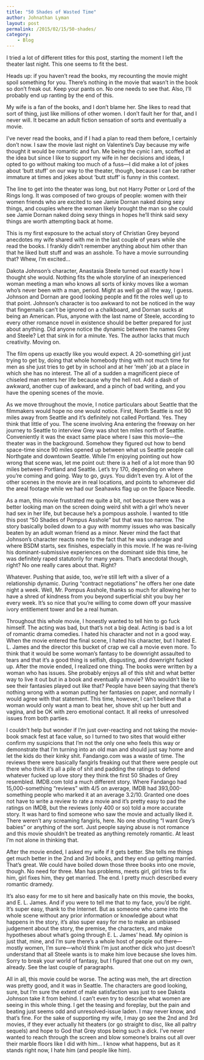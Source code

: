 ```yaml
---
title: "50 Shades of Wasted Time"
author: Johnathan Lyman
layout: post
permalink: /2015/02/15/50-shades/
category:
    - Blog
---
```


I tried a lot of different titles for this post, starting the moment I left the theater last night. This one seems to fit the best.

Heads up: if you haven’t read the books, my recounting the movie might spoil something for you. There’s nothing in the movie that wasn’t in the book so don’t freak out. Keep your pants on. No one needs to see that. Also, I’ll probably end up ranting by the end of this.&nbsp;

My wife is a fan of the books, and I don’t blame her. She likes to read that sort of thing, just like millions of other women. I don’t fault her for that, and I never will. It became an adult fiction sensation of sorts and eventually a movie.&nbsp;

I’ve never read the books, and if I had a plan to read them before, I certainly don’t now. I saw the movie last night on Valentine’s Day because my wife thought it would be romantic and fun. Me being the cynic I am, scoffed at the idea but since I like to support my wife in her decisions and ideas, I opted to go without making too much of a fuss—I did make a lot of jokes about ‘butt stuff’ on our way to the theater, though, because I can be rather immature at times and jokes about ‘butt stuff’ is funny in this context.

The line to get into the theater was long, but not Harry Potter or Lord of the Rings long. It was composed of two groups of people: women with their women friends who are excited to see Jamie Dornan naked doing sexy things, and couples where the woman likely brought the man so she could see Jamie Dornan naked doing sexy things in hopes he’ll think said sexy things are worth attempting back at home.

This is my first exposure to the actual story of Christian Grey beyond anecdotes my wife shared with me in the last couple of years while she read the books. I frankly didn’t remember anything about him other than that he liked butt stuff and was an asshole. To have a movie surrounding that? Whew, I’m excited…

Dakota Johnson’s character, Anastasia Steele turned out exactly how I thought she would. Nothing fits the whole storyline of an inexperienced woman meeting a man who knows all sorts of kinky moves like a woman who’s never been with a man, period. Might as well go all the way, I guess. Johnson and Dornan are good looking people and fit the roles well up to that point. Johnson’s character is too awkward to not be noticed in the way that fingernails can’t be ignored on a chalkboard, and Dornan sucks at being an American. Plus, anyone with the last name of Steele, according to every other romance novel in existence should be better prepared for just about anything. Did anyone notice the dynamic between the names Grey and Steele? Let that sink in for a minute. Yes. The author lacks that much creativity. Moving on.

The film opens up exactly like you would expect. A 20-something girl just trying to get by, doing that whole homebody thing with not much time for men as she just tries to get by in school and at her ‘meh’ job at a place in which she has no interest. The all of a sudden a magnificent piece of chiseled man enters her life because why the hell not. Add a dash of awkward, another cup of awkward, and a pinch of bad writing, and you have the opening scenes of the movie.

As we move throughout the movie, I notice particulars about Seattle that the filmmakers would hope no one would notice. First, North Seattle is not 90 miles away from Seattle and it’s definitely not called Portland. Yes. They think that little of you. The scene involving Ana entering the freeway on her journey to Seattle to interview Grey was shot ten miles north of Seattle. Conveniently it was the exact same place where I saw this movie—the theater was in the background. Somehow they figured out how to bend space-time since 90 miles opened up between what us Seattle people call Northgate and downtown Seattle. While I’m enjoying pointing out how wrong that scene was, let me point out: there is a hell of a lot more than&nbsp;90 miles between Portland and Seattle. Let’s try 170, depending on where you’re coming and going. Way to go, guys. You didn’t even try.&nbsp;A lot of the other scenes in the movie are in real locations, and points to whomever did the areal footage while we had our Seahawks flag up on the Space Needle.&nbsp;

As a man, this movie frustrated me quite a bit, not because there was a better looking man on the screen doing weird shit with a girl who’s never had sex in her life, but because he’s a pompous asshole. I wanted to title this post “50 Shades of Pompus Asshole” but that was too narrow. The story basically boiled down to a guy with mommy issues who was basically beaten by an adult woman friend as a minor. Never mind the fact that Johnson’s character reacts none to the fact that he was underage and where BSDM starts, sex finishes, especially in this movie. If he was re-living his dominant-submissive experiences on the dominant side this time, he was definitely raped statutorily for many years. That’s anecdotal though, right? No one really cares about that. Right?

Whatever. Pushing that aside, too, we’re still left with a sliver of a relationship dynamic. During “contract negotiations” he offers her one date night a week. Well, Mr. Pompus Asshole, thanks so much for allowing her to have a shred of kindness from you beyond superficial shit you buy her every week. It’s so nice that you’re willing to come down off your massive ivory entitlement tower and be a real human.&nbsp;

Throughout this whole movie, I honestly wanted to tell him to go fuck himself. The acting was bad, but that’s not a big deal. Acting is bad is a lot of romantic drama comedies. I hated his character and not in a good way. When the movie entered the final scene, I hated his character, but I hated E. L. James and the director this bucket of crap we call a movie even more. To think that it would be some woman’s fantasy to be downright assaulted to tears and that it’s a good thing is selfish, disgusting, and downright fucked up. After the movie ended, I realized one thing. The books were written by a woman who has issues. She probably enjoys all of this shit and what better way to live it out but in a book and eventually a movie? Who wouldn’t like to see their fantasies played out like that? People have been saying that there’s nothing wrong with a woman putting her fantasies on paper, and normally I would agree with that statement. This time, however, I can’t believe that a woman would only want a man to beat her, shove shit up her butt and vagina, and be OK with zero emotional contact. It all reeks of unresolved issues from both parties.&nbsp;

I couldn’t help but wonder if I’m just over-reacting and not taking the movie-book smack fest at face value, so I turned to two sites that would either confirm my suspicions that I’m not the only one who feels this way or demonstrate that I’m turning into an old man and should just say home and let the kids do their kinky shit. Fandango.com was a waste of time. The reviews there were basically fangirls freaking out that there were people out there who think it’s all a pile of shit and padding the ratings to defend whatever fucked up love story they think the first 50 Shades of Grey resembled. IMDB.com told a much different story. Where Fandango had 15,000-something “reviews” with 4/5 on average, IMDB had 393,000-something people who marked it at an average 3.2/10. Granted one does not have to write a review to rate a movie and it’s pretty easy to pad the ratings on IMDB, but the reviews (only 400 or so) told a more accurate story. It was hard to find someone who saw the movie and actually liked it. There weren’t any screaming fangirls, here. No one shouting “I want Grey’s babies” or anything of the sort. Just people saying abuse is not romance and this movie shouldn’t be treated as anything remotely romantic. At least I’m not alone in thinking that.

After the movie ended, I asked my wife if it gets better. She tells me things get much better in the 2nd and 3rd books, and they end up getting married. That’s great. We could have boiled down those three books into one movie, though. No need for three. Man has problems, meets girl, girl tries to fix him, girl fixes him, they get married. The end. I pretty much described every romantic dramedy.&nbsp;

It’s also easy for me to sit here and basically hate on this movie, the books, and E. L. James. And if you were to tell me that to my face, you’d be right. It’s super easy, thank to the Internet. But as someone who came into the whole scene without any prior information or knowledge about what happens in the story, it’s also super easy for me to make an unbiased judgement about the story, the premise, the characters, and make hypotheses about what’s going through E. L. James’ head. My opinion is just that, mine, and I’m sure there’s a whole host of people out there—mostly women, I’m sure—who’d think I’m just another dick who just doesn’t understand that all Steele wants is to make him love because she loves him. Sorry to break your world of fantasy, but I figured that one out on my own, already. See the last couple of paragraphs.

All in all, this movie could be worse. The acting was meh, the art direction was pretty good, and it was in Seattle. The characters are good looking, sure, but I’m sure the extent of male satisfaction was just to see Dakota Johnson take it from behind. I can’t even try to describe what women are seeing in this whole thing. I get the teasing and foreplay, but the pain and beating just seems odd and unresolved-issue laden. I may never know, and that’s fine. For the sake of supporting my wife, I may go see the 2nd and 3rd movies, if they ever actually hit theaters (or go straight to disc, like all paltry sequels) and hope to God that Grey stops being such a dick. I’ve never wanted to reach through the screen and blow someone’s brains out all over their marble floors like I did with him… I know what happens, but as it stands right now, I hate him (and people like him).&nbsp;

